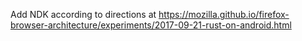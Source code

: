 Add NDK according to directions at https://mozilla.github.io/firefox-browser-architecture/experiments/2017-09-21-rust-on-android.html
